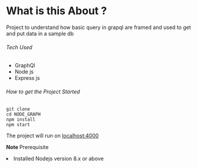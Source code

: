 <h1>What is this About ?  </h1>
Project to understand how basic query in grapql are framed and used to get and put data in a sample db 

<h6>Tech Used</h6>
<ul>
<li> GraphQl </li>
<li> Node js </li>
<li> Express js </li>
</ul>

<h6>How to get the Project Started</h6>
<code>git clone  <reponame ></code><br>
<code>cd NODE_GRAPH </code><br>
<code>npm install </code><br>
<code>npm start  </code>
<br>

The project will run on <u> <a> localhost:4000 </a> </u>

<strong> Note </strong>
Prerequisite
<ul></ul>
<li> Installed Nodejs version 8.x or above </li>
</ul>